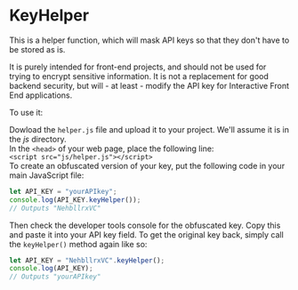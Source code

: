 # KeyHelper

This is a helper function, which will mask API keys so that they don't have to be stored as is.

It is purely intended for front-end projects, and should not be used for trying to encrypt sensitive information. It is not a replacement for good backend security, but will - at least - modify the API key for Interactive Front End applications.

To use it:

Dowload the `helper.js` file and upload it to your project. We'll assume it is in the _js_ directory.<br>
In the `<head>` of your web page, place the following line:<br>
`<script src="js/helper.js"></script>`<br>
To create an obfuscated version of your key, put the following code in your main JavaScript file:<br>
```javascript
let API_KEY = "yourAPIkey";
console.log(API_KEY.keyHelper());
// Outputs "NehbllrxVC"
```
Then check the developer tools console for the obfuscated key. Copy this and paste it into your API key field.
To get the original key back, simply call the `keyHelper()` method again like so:
```javascript
let API_KEY = "NehbllrxVC".keyHelper();
console.log(API_KEY);
// Outputs "yourAPIkey"
```